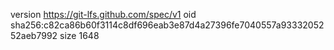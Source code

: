 version https://git-lfs.github.com/spec/v1
oid sha256:c82ca86b60f3114c8df696eab3e87d4a27396fe7040557a9333205252aeb7992
size 1648
